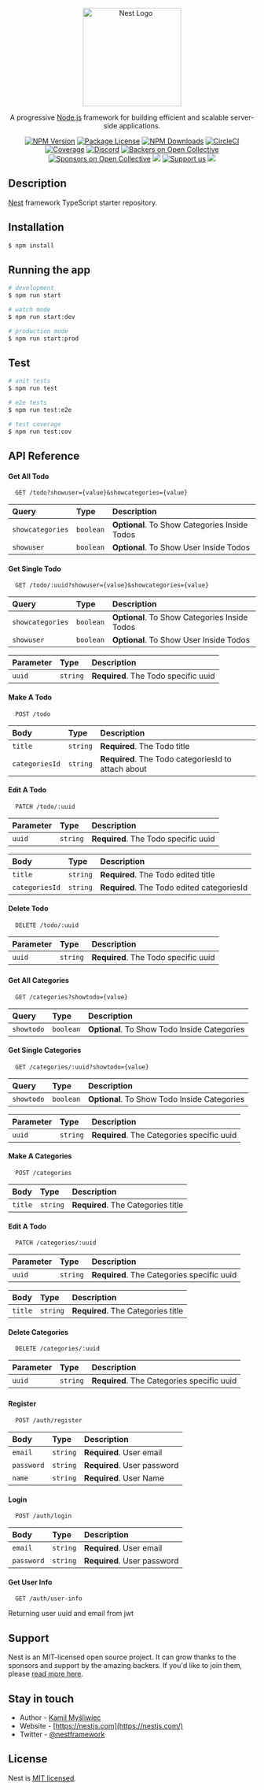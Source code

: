 <p align="center">
  <a href="http://nestjs.com/" target="blank"><img src="https://nestjs.com/img/logo-small.svg" width="200" alt="Nest Logo" /></a>
</p>

[circleci-image]: https://img.shields.io/circleci/build/github/nestjs/nest/master?token=abc123def456
[circleci-url]: https://circleci.com/gh/nestjs/nest

  <p align="center">A progressive <a href="http://nodejs.org" target="_blank">Node.js</a> framework for building efficient and scalable server-side applications.</p>
    <p align="center">
<a href="https://www.npmjs.com/~nestjscore" target="_blank"><img src="https://img.shields.io/npm/v/@nestjs/core.svg" alt="NPM Version" /></a>
<a href="https://www.npmjs.com/~nestjscore" target="_blank"><img src="https://img.shields.io/npm/l/@nestjs/core.svg" alt="Package License" /></a>
<a href="https://www.npmjs.com/~nestjscore" target="_blank"><img src="https://img.shields.io/npm/dm/@nestjs/common.svg" alt="NPM Downloads" /></a>
<a href="https://circleci.com/gh/nestjs/nest" target="_blank"><img src="https://img.shields.io/circleci/build/github/nestjs/nest/master" alt="CircleCI" /></a>
<a href="https://coveralls.io/github/nestjs/nest?branch=master" target="_blank"><img src="https://coveralls.io/repos/github/nestjs/nest/badge.svg?branch=master#9" alt="Coverage" /></a>
<a href="https://discord.gg/G7Qnnhy" target="_blank"><img src="https://img.shields.io/badge/discord-online-brightgreen.svg" alt="Discord"/></a>
<a href="https://opencollective.com/nest#backer" target="_blank"><img src="https://opencollective.com/nest/backers/badge.svg" alt="Backers on Open Collective" /></a>
<a href="https://opencollective.com/nest#sponsor" target="_blank"><img src="https://opencollective.com/nest/sponsors/badge.svg" alt="Sponsors on Open Collective" /></a>
  <a href="https://paypal.me/kamilmysliwiec" target="_blank"><img src="https://img.shields.io/badge/Donate-PayPal-ff3f59.svg"/></a>
    <a href="https://opencollective.com/nest#sponsor"  target="_blank"><img src="https://img.shields.io/badge/Support%20us-Open%20Collective-41B883.svg" alt="Support us"></a>
  <a href="https://twitter.com/nestframework" target="_blank"><img src="https://img.shields.io/twitter/follow/nestframework.svg?style=social&label=Follow"></a>
</p>
  <!--[![Backers on Open Collective](https://opencollective.com/nest/backers/badge.svg)](https://opencollective.com/nest#backer)
  [![Sponsors on Open Collective](https://opencollective.com/nest/sponsors/badge.svg)](https://opencollective.com/nest#sponsor)-->

## Description

[Nest](https://github.com/nestjs/nest) framework TypeScript starter repository.

## Installation

```bash
$ npm install
```

## Running the app

```bash
# development
$ npm run start

# watch mode
$ npm run start:dev

# production mode
$ npm run start:prod
```

## Test

```bash
# unit tests
$ npm run test

# e2e tests
$ npm run test:e2e

# test coverage
$ npm run test:cov
```


## API Reference

#### Get All Todo

```http
  GET /todo?showuser={value}&showcategories={value}
```

| Query | Type     | Description                |
| :-------- | :------- | :------------------------- |
| `showcategories` | `boolean` | **Optional**. To Show Categories Inside Todos |
| `showuser` | `boolean` | **Optional**. To Show User Inside Todos |

#### Get Single Todo
```http
  GET /todo/:uuid?showuser={value}&showcategories={value}
```

| Query | Type     | Description                |
| :-------- | :------- | :------------------------- |
| `showcategories` | `boolean` | **Optional**. To Show Categories Inside Todos |
| `showuser` | `boolean` | **Optional**. To Show User Inside Todos |

| Parameter | Type     | Description                |
| :-------- | :------- | :------------------------- |
| `uuid` | `string` | **Required**. The Todo specific uuid |

#### Make A Todo
```http
  POST /todo
```

| Body | Type     | Description                |
| :-------- | :------- | :------------------------- |
| `title` | `string` | **Required**. The Todo title |
| `categoriesId` | `string` | **Required**. The Todo categoriesId to attach about |


#### Edit A Todo
```http
  PATCH /todo/:uuid
```

| Parameter | Type     | Description                |
| :-------- | :------- | :------------------------- |
| `uuid` | `string` | **Required**. The Todo specific uuid |

| Body | Type     | Description                |
| :-------- | :------- | :------------------------- |
| `title` | `string` | **Required**. The Todo edited title |
| `categoriesId` | `string` | **Required**. The Todo edited categoriesId |

#### Delete Todo
```http
  DELETE /todo/:uuid
```

| Parameter | Type     | Description                |
| :-------- | :------- | :------------------------- |
| `uuid` | `string` | **Required**. The Todo specific uuid |


###

#### Get All Categories

```http
  GET /categories?showtodo={value}
```

| Query | Type     | Description                |
| :-------- | :------- | :------------------------- |
| `showtodo` | `boolean` | **Optional**. To Show Todo Inside Categories |


#### Get Single Categories
```http
  GET /categories/:uuid?showtodo={value}
```

| Query | Type     | Description                |
| :-------- | :------- | :------------------------- |
| `showtodo` | `boolean` | **Optional**. To Show Todo Inside Categories |

| Parameter | Type     | Description                |
| :-------- | :------- | :------------------------- |
| `uuid` | `string` | **Required**. The Categories specific uuid |


#### Make A Categories
```http
  POST /categories
```

| Body | Type     | Description                |
| :-------- | :------- | :------------------------- |
| `title` | `string` | **Required**. The Categories title |


#### Edit A Todo
```http
  PATCH /categories/:uuid
```

| Parameter | Type     | Description                |
| :-------- | :------- | :------------------------- |
| `uuid` | `string` | **Required**. The Categories specific uuid |

| Body | Type     | Description                |
| :-------- | :------- | :------------------------- |
| `title` | `string` | **Required**. The Categories title |

#### Delete Categories
```http
  DELETE /categories/:uuid
```

| Parameter | Type     | Description                |
| :-------- | :------- | :------------------------- |
| `uuid` | `string` | **Required**. The Categories specific uuid |

###
#### Register
```http
  POST /auth/register
```

| Body | Type     | Description                |
| :-------- | :------- | :------------------------- |
| `email` | `string` | **Required**. User email |
| `password` | `string` | **Required**. User password |
| `name` | `string` | **Required**. User Name |

#### Login
```http
  POST /auth/login
```

| Body | Type     | Description                |
| :-------- | :------- | :------------------------- |
| `email` | `string` | **Required**. User email |
| `password` | `string` | **Required**. User password |

#### Get User Info 
```http
  GET /auth/user-info
```

Returning user uuid and email from jwt

## Support

Nest is an MIT-licensed open source project. It can grow thanks to the sponsors and support by the amazing backers. If you'd like to join them, please [read more here](https://docs.nestjs.com/support).

## Stay in touch

- Author - [Kamil Myśliwiec](https://kamilmysliwiec.com)
- Website - [https://nestjs.com](https://nestjs.com/)
- Twitter - [@nestframework](https://twitter.com/nestframework)

## License

Nest is [MIT licensed](LICENSE).
